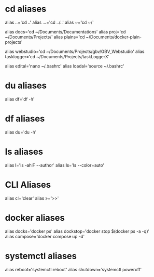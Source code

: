 # cd aliases
alias ..='cd ..'
alias ...='cd ../..'
alias ~='cd ~/'

alias docs='cd ~/Documents/Documentations'
alias proj='cd ~/Documents/Projects/'
alias plains='cd ~/Documents/docker-plain-projects'

alias webstudio='cd ~/Documents/Projects/gbv/GBV_Webstudio'
alias tasklogger='cd ~/Documents/Projects/taskLoggerX'

alias edital='nano ~/.bashrc'
alias loadal='source ~/.bashrc'

# du aliases
alias df='df -h'

# df aliases
alias du='du -h'

# ls aliases
alias l='ls -ahlF --author'
alias ls='ls --color=auto'

# CLI Aliases
alias cl='clear'
alias »='>>'

# docker aliases
alias docks='docker ps'
alias dockstop='docker stop $(docker ps -a -q)'
alias compose='docker compose up -d'

# systemctl aliases
alias reboot='systemctl reboot'
alias shutdown='systemctl poweroff'
